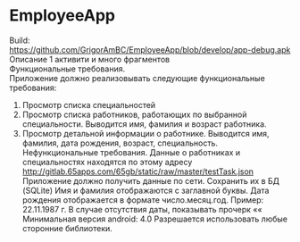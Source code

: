 # EmployeeApp
Build:  
https://github.com/GrigorAmBC/EmployeeApp/blob/develop/app-debug.apk  
Описание
1 активити и много фрагментов  
Функциональные требования.  
Приложение должно реализовывать следующие функциональные требования:
1. Просмотр списка специальностей
2. Просмотр списка работников, работающих по выбранной специальности.
Выводится имя, фамилия и возраст работника.
3. Просмотр детальной информации о работнике.
Выводится имя, фамилия, дата рождения, возраст, специальность.
Нефункциональные требования.
Данные о работниках и специальностях находятся по этому адресу
http://gitlab.65apps.com/65gb/static/raw/master/testTask.json
Приложение должно получить данные по сети. Сохранить их в БД (SQLite)
Имя и фамилия отображаются с заглавной буквы.
Дата рождения отображается в формате число.месяц.год. Пример: 22.11.1987 г.
В случае отсутствия даты, показывать прочерк ««
Минимальная версия android: 4.0
Разрешается использовать любые сторонние библиотеки.
